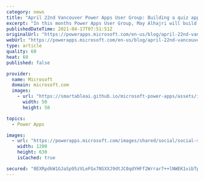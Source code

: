 ```yaml
---
category: news
title: "April 22nd Vancouver Power Apps User Group: Building a quiz app with Power Apps and Sharepoint by May Alhajri and Scott Durow"
excerpt: "In this months Power Apps User Group, May Alhajri will build a quiz by using Power Apps and Sharepoint as our data source.\r\nWhen: April 22nd, 2021 6pm PST\r\nWhere: https://aka.ms/VancouverUG"
publishedDateTime: 2021-04-17T07:51:51Z
originalUrl: "https://powerapps.microsoft.com/en-us/blog/april-22nd-vancouver-power-apps-user-group-building-a-quiz-app-with-power-apps-and-sharepoint-by-may-alhajri-and-scott-durow/"
webUrl: "https://powerapps.microsoft.com/en-us/blog/april-22nd-vancouver-power-apps-user-group-building-a-quiz-app-with-power-apps-and-sharepoint-by-may-alhajri-and-scott-durow/"
type: article
quality: 60
heat: 60
published: false

provider:
  name: Microsoft
  domain: microsoft.com
  images:
    - url: "https://smartableai.github.io/microsoft-power-apps/assets/images/organizations/microsoft.com-50x50.jpg"
      width: 50
      height: 50

topics:
  - Power Apps

images:
  - url: "https://powerapps.microsoft.com/images/shared/social/social-share-post-ignite.png"
    width: 1200
    height: 630
    isCached: true

secured: "0EXRpdkW1GJaSp95zVLeFGx7NSXXJ9dtJC0qdYHFf2Wrrar7++lNWEK1vibTpwNQ2JIvwAU+KT4SswspzHxk1H3aptbFJ+CzDj2kVZWhk0+blety8lDzcs/hys8UT2InO5WwEjMRjTgdeF+b99BH4L33DMeVWboLzbqrF0kEA6bKxx0XHcdwcqG1IscHsyGUZ2QLho+smRRLu2Jpt479ousbJ1N31q+FW7jKW6nMGZnmogxW92r9tAp6cj0/oLtMf6EcD/XCPKUDc8+cKEPQm02lQoG0XM7B3ZO6++87dakAUFITl2SyaJ/yMj5fsu9AqAS52PBekDI9JDJms2gGmUfMZL9R+WYvg1NDj5xGo38=;OnSyYw4KWwSNcrPNZA2evA=="
---
```


